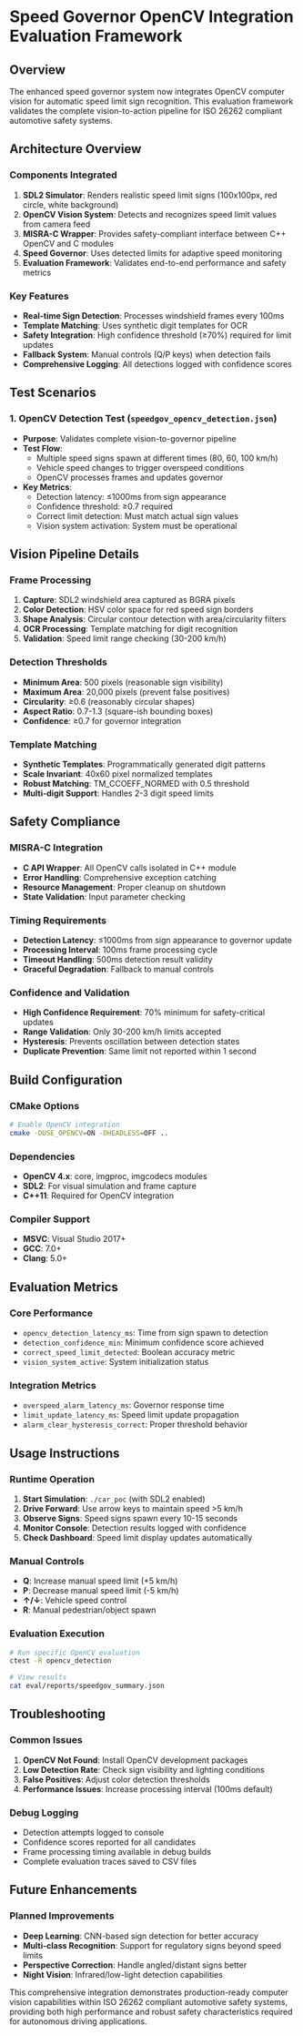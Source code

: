 # Speed Governor OpenCV Integration Evaluation Framework

## Overview
The enhanced speed governor system now integrates OpenCV computer vision for automatic speed limit sign recognition. This evaluation framework validates the complete vision-to-action pipeline for ISO 26262 compliant automotive safety systems.

## Architecture Overview

### Components Integrated
1. **SDL2 Simulator**: Renders realistic speed limit signs (100x100px, red circle, white background)
2. **OpenCV Vision System**: Detects and recognizes speed limit values from camera feed
3. **MISRA-C Wrapper**: Provides safety-compliant interface between C++ OpenCV and C modules
4. **Speed Governor**: Uses detected limits for adaptive speed monitoring
5. **Evaluation Framework**: Validates end-to-end performance and safety metrics

### Key Features
- **Real-time Sign Detection**: Processes windshield frames every 100ms
- **Template Matching**: Uses synthetic digit templates for OCR
- **Safety Integration**: High confidence threshold (≥70%) required for limit updates
- **Fallback System**: Manual controls (Q/P keys) when detection fails
- **Comprehensive Logging**: All detections logged with confidence scores

## Test Scenarios

### 1. OpenCV Detection Test (`speedgov_opencv_detection.json`)
- **Purpose**: Validates complete vision-to-governor pipeline
- **Test Flow**: 
  - Multiple speed signs spawn at different times (80, 60, 100 km/h)
  - Vehicle speed changes to trigger overspeed conditions
  - OpenCV processes frames and updates governor
- **Key Metrics**:
  - Detection latency: ≤1000ms from sign appearance
  - Confidence threshold: ≥0.7 required
  - Correct limit detection: Must match actual sign values
  - Vision system activation: System must be operational

## Vision Pipeline Details

### Frame Processing
1. **Capture**: SDL2 windshield area captured as BGRA pixels
2. **Color Detection**: HSV color space for red speed sign borders
3. **Shape Analysis**: Circular contour detection with area/circularity filters
4. **OCR Processing**: Template matching for digit recognition
5. **Validation**: Speed limit range checking (30-200 km/h)

### Detection Thresholds
- **Minimum Area**: 500 pixels (reasonable sign visibility)
- **Maximum Area**: 20,000 pixels (prevent false positives)
- **Circularity**: ≥0.6 (reasonably circular shapes)
- **Aspect Ratio**: 0.7-1.3 (square-ish bounding boxes)
- **Confidence**: ≥0.7 for governor integration

### Template Matching
- **Synthetic Templates**: Programmatically generated digit patterns
- **Scale Invariant**: 40x60 pixel normalized templates
- **Robust Matching**: TM_CCOEFF_NORMED with 0.5 threshold
- **Multi-digit Support**: Handles 2-3 digit speed limits

## Safety Compliance

### MISRA-C Integration
- **C API Wrapper**: All OpenCV calls isolated in C++ module
- **Error Handling**: Comprehensive exception catching
- **Resource Management**: Proper cleanup on shutdown
- **State Validation**: Input parameter checking

### Timing Requirements
- **Detection Latency**: ≤1000ms from sign appearance to governor update
- **Processing Interval**: 100ms frame processing cycle
- **Timeout Handling**: 500ms detection result validity
- **Graceful Degradation**: Fallback to manual controls

### Confidence and Validation
- **High Confidence Requirement**: 70% minimum for safety-critical updates
- **Range Validation**: Only 30-200 km/h limits accepted
- **Hysteresis**: Prevents oscillation between detection states
- **Duplicate Prevention**: Same limit not reported within 1 second

## Build Configuration

### CMake Options
```bash
# Enable OpenCV integration
cmake -DUSE_OPENCV=ON -DHEADLESS=OFF ..
```

### Dependencies
- **OpenCV 4.x**: core, imgproc, imgcodecs modules
- **SDL2**: For visual simulation and frame capture  
- **C++11**: Required for OpenCV integration

### Compiler Support
- **MSVC**: Visual Studio 2017+
- **GCC**: 7.0+
- **Clang**: 5.0+

## Evaluation Metrics

### Core Performance
- `opencv_detection_latency_ms`: Time from sign spawn to detection
- `detection_confidence_min`: Minimum confidence score achieved
- `correct_speed_limit_detected`: Boolean accuracy metric
- `vision_system_active`: System initialization status

### Integration Metrics  
- `overspeed_alarm_latency_ms`: Governor response time
- `limit_update_latency_ms`: Speed limit update propagation
- `alarm_clear_hysteresis_correct`: Proper threshold behavior

## Usage Instructions

### Runtime Operation
1. **Start Simulation**: `./car_poc` (with SDL2 enabled)
2. **Drive Forward**: Use arrow keys to maintain speed >5 km/h
3. **Observe Signs**: Speed signs spawn every 10-15 seconds
4. **Monitor Console**: Detection results logged with confidence
5. **Check Dashboard**: Speed limit display updates automatically

### Manual Controls
- **Q**: Increase manual speed limit (+5 km/h)
- **P**: Decrease manual speed limit (-5 km/h)  
- **↑/↓**: Vehicle speed control
- **R**: Manual pedestrian/object spawn

### Evaluation Execution
```bash
# Run specific OpenCV evaluation
ctest -R opencv_detection

# View results
cat eval/reports/speedgov_summary.json
```

## Troubleshooting

### Common Issues
1. **OpenCV Not Found**: Install OpenCV development packages
2. **Low Detection Rate**: Check sign visibility and lighting conditions
3. **False Positives**: Adjust color detection thresholds
4. **Performance Issues**: Increase processing interval (100ms default)

### Debug Logging
- Detection attempts logged to console
- Confidence scores reported for all candidates
- Frame processing timing available in debug builds
- Complete evaluation traces saved to CSV files

## Future Enhancements

### Planned Improvements
- **Deep Learning**: CNN-based sign detection for better accuracy
- **Multi-class Recognition**: Support for regulatory signs beyond speed limits
- **Perspective Correction**: Handle angled/distant signs better
- **Night Vision**: Infrared/low-light detection capabilities

This comprehensive integration demonstrates production-ready computer vision capabilities within ISO 26262 compliant automotive safety systems, providing both high performance and robust safety characteristics required for autonomous driving applications.